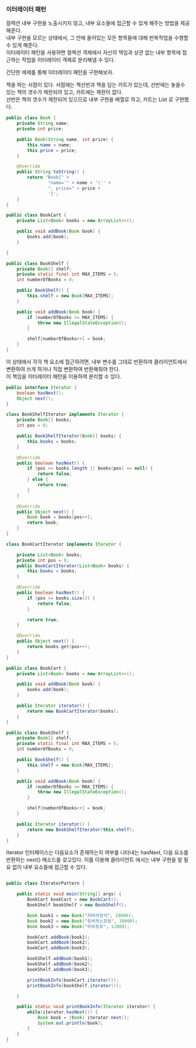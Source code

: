 ### 이터레이터 패턴 

컬렉션 내부 구현을 노출시키지 않고, 내부 요소들에 접근할 수 있게 해주는 방법을 제공해준다.  
내부 구현을 모르는 상태에서, 그 안에 들어있는 모든 항목들에 대해 반복작업을 수행할수 있게 해준다.  
이터레이터 패턴을 사용하면 컬렉션 객체에서 자신의 책임과 상관 없는 내부 항목에 접근하는 작업을 이터레이터 객체로 분리해낼 수 있다.

간단한 에제를 통해 이터레이터 패턴을 구현해보자.

책을 파는 서점이 있다. 
서점에는 책선반과 책을 담는 카트가 있는데, 선반에는 놓을수 있는 책의 갯수가 제한되어 있고,
카트에는 제한이 없다.  
선반은 책의 갯수가 제한되어 있으므로 내부 구현을 배열로 하고, 카트는 List 로 구현했다.

```java
public class Book {
    private String name;
    private int price;

    public Book(String name, int price) {
        this.name = name;
        this.price = price;
    }

    @Override
    public String toString() {
        return "Book{" +
                "name='" + name + '\'' +
                ", price=" + price +
                '}';
    }
}

public class BookCart {
    private List<Book> books = new ArrayList<>();

    public void addBook(Book book) {
        books.add(book);
    }

}

public class BookShelf {
    private Book[] shelf;
    private static final int MAX_ITEMS = 5;
    int numberOfBooks = 0;

    public BookShelf() {
        this.shelf = new Book[MAX_ITEMS];
    }

    public void addBook(Book book) {
        if (numberOfBooks >= MAX_ITEMS) {
            throw new IllegalStateException();
        }

        shelf[numberOfBooks++] = book;
    }
}
```

이 상태에서 각각 책 요소에 접근하려면, 내부 변수를 그대로 반환하여 클라이언트에서 변환하여 쓰게 하거나
직접 변환하여 반환해줘야 한다.  
이 책임을 이터레이터 패턴을 이용하여 분리할 수 있다.

```java
public interface Iterator {
    boolean hasNext();
    Object next();
}

class BookShelfIterator implements Iterator {
    private Book[] books;
    int pos = 0;

    public BookShelfIterator(Book[] books) {
        this.books = books;
    }

    @Override
    public boolean hasNext() {
        if (pos >= books.length || books[pos] == null) {
            return false;
        } else {
            return true;
        }
    }

    @Override
    public Object next() {
        Book book = books[pos++];
        return book;
    }
}

class BookCartIterator implements Iterator {

    private List<Book> books;
    private int pos = 0;
    public BookCartIterator(List<Book> books) {
        this.books = books;
    }

    @Override
    public boolean hasNext() {
        if (pos >= books.size()) {
            return false;
        }

        return true;
    }

    @Override
    public Object next() {
        return books.get(pos++);
    }
}

public class BookCart {
    private List<Book> books = new ArrayList<>();

    public void addBook(Book book) {
        books.add(book);
    }

    public Iterator iterator() {
        return new BookCartIterator(books);
    }
}

public class BookShelf {
    private Book[] shelf;
    private static final int MAX_ITEMS = 5;
    int numberOfBooks = 0;

    public BookShelf() {
        this.shelf = new Book[MAX_ITEMS];
    }

    public void addBook(Book book) {
        if (numberOfBooks >= MAX_ITEMS) {
            throw new IllegalStateException();
        }

        shelf[numberOfBooks++] = book;
    }

    public Iterator iterator() {
        return new BookShelfIterator(this.shelf);
    }
}
```

Iterator 인터페이스는 다음요소가 존재하는지 여부를 나타내는 hasNext, 다음 요소를 반환하는 next() 메소드를 갖고있다.
이를 이용해 클라이언트 에서는 내부 구현을 알 필요 없이 내부 요소들에 접근할 수 있다.

```java

public class IteratorPattern {

    public static void main(String[] args) {
        BookCart bookCart = new BookCart();
        BookShelf bookShelf = new BookShelf();

        Book book1 = new Book("자바의정석", 10000);
        Book book2 = new Book("토비의스프링", 30000);
        Book book3 = new Book("미비포유", 12000);

        bookCart.addBook(book1);
        bookCart.addBook(book2);
        bookCart.addBook(book3);

        bookShelf.addBook(book1);
        bookShelf.addBook(book2);
        bookShelf.addBook(book3);

        printBookInfo(bookCart.iterator());
        printBookInfo(bookShelf.iterator());

    }

    public static void printBookInfo(Iterator iterator) {
        while(iterator.hasNext()) {
            Book book = (Book) iterator.next();
            System.out.println(book);
        }
    }
}

```